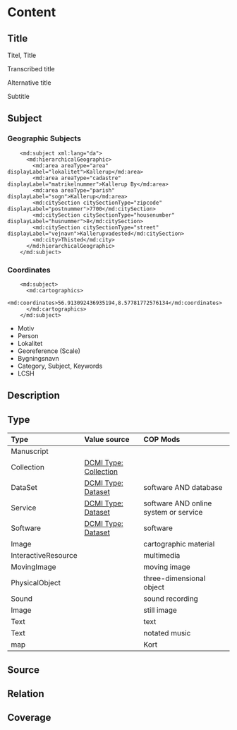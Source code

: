 # Content

## Title

Titel, Title

Transcribed title

Alternative title

Subtitle

## Subject

### Geographic Subjects

```    
	<md:subject xml:lang="da">
      <md:hierarchicalGeographic>
        <md:area areaType="area" displayLabel="lokalitet">Kallerup</md:area>
        <md:area areaType="cadastre" displayLabel="matrikelnummer">Kallerup By</md:area>
        <md:area areaType="parish" displayLabel="sogn">Kallerup</md:area>
        <md:citySection citySectionType="zipcode" displayLabel="postnummer">7700</md:citySection>
        <md:citySection citySectionType="housenumber" displayLabel="husnummer">8</md:citySection>
        <md:citySection citySectionType="street" displayLabel="vejnavn">Kallerupvadested</md:citySection>
        <md:city>Thisted</md:city>
      </md:hierarchicalGeographic>
    </md:subject>
```

### Coordinates

```
	<md:subject>
      <md:cartographics>
        <md:coordinates>56.913092436935194,8.57781772576134</md:coordinates>
      </md:cartographics>
    </md:subject>
```


* Motiv
* Person
* Lokalitet
* Georeference (Scale)
* Bygningsnavn
* Category, Subject, Keywords
* LCSH

## Description
## Type


| Type | Value source | COP Mods |
|:----|:--|:-------|
| Manuscript |
| Collection | [DCMI Type: Collection](https://www.dublincore.org/specifications/dublin-core/dcmi-terms/#http://purl.org/dc/dcmitype/Collection) |
| DataSet | [DCMI Type: Dataset](https://www.dublincore.org/specifications/dublin-core/dcmi-terms/#http://purl.org/dc/dcmitype/Dataset) | software AND database |
| Service | [DCMI Type: Dataset](https://www.dublincore.org/specifications/dublin-core/dcmi-terms/#http://purl.org/dc/dcmitype/Service) | software AND online system or service |
| Software | [DCMI Type: Dataset](https://www.dublincore.org/specifications/dublin-core/dcmi-terms/#http://purl.org/dc/dcmitype/Software)  | software |
| Image | | cartographic material |
| InteractiveResource | | multimedia |
| MovingImage | | moving image |
| PhysicalObject | | three-dimensional object |
| Sound | | sound recording |
| Image | | still image |
| Text | | text
| Text | | notated music |
| map | | Kort |

## Source
## Relation
## Coverage

